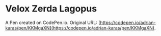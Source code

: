 # Velox Zerda Lagopus

A Pen created on CodePen.io. Original URL: [https://codepen.io/adrian-karas/pen/KKMgaXN](https://codepen.io/adrian-karas/pen/KKMgaXN).


